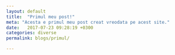 ```yaml
---
layout: default
title:  "Primul meu post!"
meta: "Acesta e primul meu post creat vreodata pe acest site."
date:   2017-07-23 09:28:19 +0300
categories: diverse
permalink: blogs/primul/

---
```

